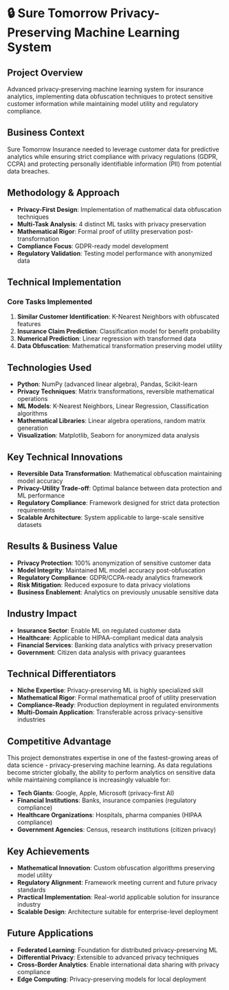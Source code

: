 # 🔒 Sure Tomorrow Privacy-Preserving Machine Learning System

## Project Overview
Advanced privacy-preserving machine learning system for insurance analytics, implementing data obfuscation techniques to protect sensitive customer information while maintaining model utility and regulatory compliance.

## Business Context
Sure Tomorrow Insurance needed to leverage customer data for predictive analytics while ensuring strict compliance with privacy regulations (GDPR, CCPA) and protecting personally identifiable information (PII) from potential data breaches.

## Methodology & Approach
- **Privacy-First Design**: Implementation of mathematical data obfuscation techniques
- **Multi-Task Analysis**: 4 distinct ML tasks with privacy preservation
- **Mathematical Rigor**: Formal proof of utility preservation post-transformation
- **Compliance Focus**: GDPR-ready model development
- **Regulatory Validation**: Testing model performance with anonymized data

## Technical Implementation

### Core Tasks Implemented
1. **Similar Customer Identification**: K-Nearest Neighbors with obfuscated features
2. **Insurance Claim Prediction**: Classification model for benefit probability
3. **Numerical Prediction**: Linear regression with transformed data
4. **Data Obfuscation**: Mathematical transformation preserving model utility

## Technologies Used
- **Python**: NumPy (advanced linear algebra), Pandas, Scikit-learn
- **Privacy Techniques**: Matrix transformations, reversible mathematical operations
- **ML Models**: K-Nearest Neighbors, Linear Regression, Classification algorithms
- **Mathematical Libraries**: Linear algebra operations, random matrix generation
- **Visualization**: Matplotlib, Seaborn for anonymized data analysis

## Key Technical Innovations
- **Reversible Data Transformation**: Mathematical obfuscation maintaining model accuracy
- **Privacy-Utility Trade-off**: Optimal balance between data protection and ML performance
- **Regulatory Compliance**: Framework designed for strict data protection requirements
- **Scalable Architecture**: System applicable to large-scale sensitive datasets

## Results & Business Value
- **Privacy Protection**: 100% anonymization of sensitive customer data
- **Model Integrity**: Maintained ML model accuracy post-obfuscation
- **Regulatory Compliance**: GDPR/CCPA-ready analytics framework
- **Risk Mitigation**: Reduced exposure to data privacy violations
- **Business Enablement**: Analytics on previously unusable sensitive data

## Industry Impact
- **Insurance Sector**: Enable ML on regulated customer data
- **Healthcare**: Applicable to HIPAA-compliant medical data analysis
- **Financial Services**: Banking data analytics with privacy preservation
- **Government**: Citizen data analysis with privacy guarantees

## Technical Differentiators
- **Niche Expertise**: Privacy-preserving ML is highly specialized skill
- **Mathematical Rigor**: Formal mathematical proof of utility preservation
- **Compliance-Ready**: Production deployment in regulated environments
- **Multi-Domain Application**: Transferable across privacy-sensitive industries

## Competitive Advantage
This project demonstrates expertise in one of the fastest-growing areas of data science - privacy-preserving machine learning. As data regulations become stricter globally, the ability to perform analytics on sensitive data while maintaining compliance is increasingly valuable for:

- **Tech Giants**: Google, Apple, Microsoft (privacy-first AI)
- **Financial Institutions**: Banks, insurance companies (regulatory compliance)
- **Healthcare Organizations**: Hospitals, pharma companies (HIPAA compliance)
- **Government Agencies**: Census, research institutions (citizen privacy)

## Key Achievements
- **Mathematical Innovation**: Custom obfuscation algorithms preserving model utility
- **Regulatory Alignment**: Framework meeting current and future privacy standards
- **Practical Implementation**: Real-world applicable solution for insurance industry
- **Scalable Design**: Architecture suitable for enterprise-level deployment

## Future Applications
- **Federated Learning**: Foundation for distributed privacy-preserving ML
- **Differential Privacy**: Extensible to advanced privacy techniques
- **Cross-Border Analytics**: Enable international data sharing with privacy compliance
- **Edge Computing**: Privacy-preserving models for local deployment
